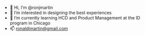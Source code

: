- 👋 Hi, I’m @ronjmartin
- 👀 I’m interested in designing the best experiences 
- 🌱 I’m currently learning HCD and Product Management at the ID program in Chicago
- 📫 ronaldjmartin@gmail.com

<!---
ronjmartin/ronjmartin is a ✨ special ✨ repository because its `README.md` (this file) appears on your GitHub profile.
You can click the Preview link to take a look at your changes.
--->

